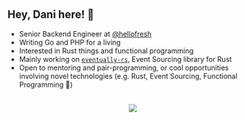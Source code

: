 ## Hey, Dani here! 👋

* Senior Backend Engineer at [@hellofresh](https://github.com/hellofresh)
* Writing Go and PHP for a living
* Interested in Rust things and functional programming
* Mainly working on [`eventually-rs`](https://github.com/ar3s3ru/eventually-rs), Event Sourcing library for Rust
* Open to mentoring and pair-programming, or cool opportunities involving novel technologies (e.g. Rust, Event Sourcing, Functional Programming 👀)

</br>

<div align="center">
    <img src="https://github-readme-stats.vercel.app/api?username=ar3s3ru&show_icons=true&count_private=true">
</div>
